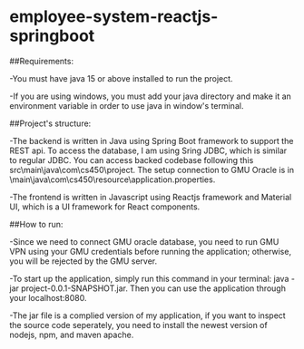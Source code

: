 # employee-system-reactjs-springboot

##Requirements:

-You must have java 15 or above installed to run the project.

-If you are using windows, you must add your java directory and make it an environment variable in order to use java in window's terminal.

##Project's structure:

-The backend is written in Java using Spring Boot framework to support the REST api. To access the database, I am using Sring JDBC, which is similar to regular JDBC. You can access backed codebase following this src\main\java\com\cs450\project\. The setup connection to GMU Oracle is in \main\java\com\cs450\resource\application.properties.

-The frontend is written in Javascript using Reactjs framework and Material UI, which is a UI framework for React components.

##How to run:

-Since we need to connect GMU oracle database, you need to run GMU VPN using your GMU credentials before running the application; otherwise, you will be rejected by the GMU server.

-To start up the application, simply run this command in your terminal: java -jar project-0.0.1-SNAPSHOT.jar. Then you can use the application through your localhost:8080.

-The jar file is a complied version of my application, if you want to inspect the source code seperately, you need to install the newest version of nodejs, npm, and maven apache.
